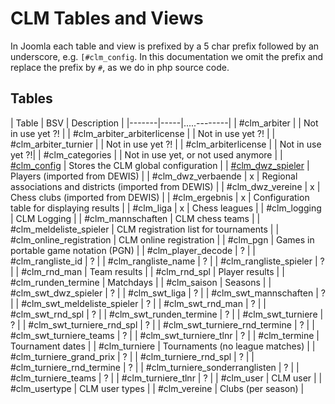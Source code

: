 # CLM Tables and Views

In Joomla each table and view is prefixed by a 5 char prefix followed by an underscore, e.g.
`[#clm_config`. In this documentation we omit the prefix and replace the prefix by `#`,
as we do in php source code.

## Tables

| Table | BSV | Description |
|-------|-----|.....--------|
| #clm_arbiter                   | | Not in use yet ?! |
| #clm_arbiter_arbiterlicense    | | Not in use yet ?! |
| #clm_arbiter_turnier           | | Not in use yet ?! |
| #clm_arbiterlicense            | | Not in use yet ?!|
| #clm_categories                | | Not in use yet, or not used anymore |
| [#clm_config](tables/tbl_clm_config.md) | Stores the CLM global configuration |
| [#clm_dwz_spieler](tables/tbl_clm_dwz_spieler.md) | Players (imported from DEWIS) |
| #clm_dwz_verbaende             | x | Regional associations and districts (imported from DEWIS) |
| #clm_dwz_vereine               | x | Chess clubs (imported from DEWIS) |
| #clm_ergebnis                  | x | Configuration table for displaying results |
| #clm_liga                      | x | Chess leagues |
| #clm_logging                   | CLM Logging |
| #clm_mannschaften              | CLM chess teams |
| #clm_meldeliste_spieler        | CLM registration list for tournaments |
| #clm_online_registration       | CLM online registration |
| #clm_pgn                       | Games in portable game notation (PGN) |
| #clm_player_decode             | ? |
| #clm_rangliste_id              | ? |
| #clm_rangliste_name            | ? |
| #clm_rangliste_spieler         | ? |
| #clm_rnd_man                   | Team results |
| #clm_rnd_spl                   | Player results |
| #clm_runden_termine            | Matchdays |
| #clm_saison                    | Seasons |
| #clm_swt_dwz_spieler           | ? |
| #clm_swt_liga                  | ? |
| #clm_swt_mannschaften          | ? |
| #clm_swt_meldeliste_spieler    | ? |
| #clm_swt_rnd_man               | ? |
| #clm_swt_rnd_spl               | ? |
| #clm_swt_runden_termine        | ? |
| #clm_swt_turniere              | ? |
| #clm_swt_turniere_rnd_spl      | ? |
| #clm_swt_turniere_rnd_termine  | ? |
| #clm_swt_turniere_teams        | ? |
| #clm_swt_turniere_tlnr         | ? |
| #clm_termine                   | Tournament dates |
| #clm_turniere                  | Tournaments (no league matches) |
| #clm_turniere_grand_prix       | ? |
| #clm_turniere_rnd_spl          | ? |
| #clm_turniere_rnd_termine      | ? |
| #clm_turniere_sonderranglisten | ? |
| #clm_turniere_teams            | ? |
| #clm_turniere_tlnr             | ? |
| #clm_user                      | CLM user |
| #clm_usertype                  | CLM user types |
| #clm_vereine                   | Clubs (per season) |

